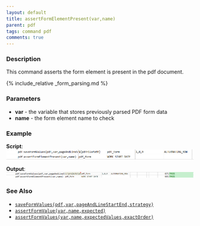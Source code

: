 ```yaml
---
layout: default
title: assertFormElementPresent(var,name)
parent: pdf
tags: command pdf
comments: true
---
```



### Description
This command asserts the form element is present in the pdf document.   

{% include_relative _form_parsing.md %}


### Parameters
- **var** \- the variable that stores previously parsed PDF form data
- **name** \- the form element name to check


### Example
**Script**:<br/>
![script](image/assertFormElementPresent_01.png)

**Output**:<br/>
![](image/assertFormElementPresent_02.png)


### See Also
- [`saveFormValues(pdf,var,pageAndLineStartEnd,strategy)`](saveFormValues(pdf,var,pageAndLineStartEnd,strategy))
- [`assertFormValue(var,name,expected)`](assertFormValue(var,name,expected))
- [`assertFormValues(var,name,expectedValues,exactOrder)`](assertFormValues(var,name,expectedValues,exactOrder))
